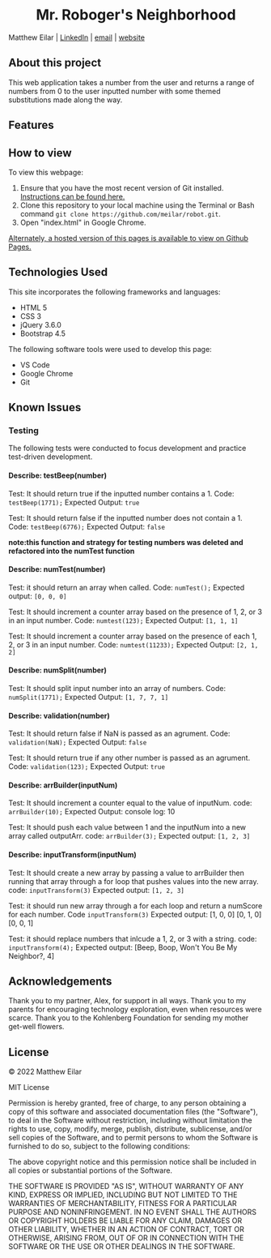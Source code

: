 <h1 align="center">Mr. Roboger's Neighborhood</h1>

Matthew Eilar | [LinkedIn](https://www.linkedin.com/in/eilar-503/) | [email](mailto:<meilar@gmail.com>) | [website](www.mattheweilar.com)

## About this project
 
This web application takes a number from the user and returns a range of numbers from 0 to the user inputted number with some themed substitutions made along the way. 

## Features


## How to view

To view this webpage:

1. Ensure that you have the most recent version of Git installed. [Instructions can be found here.](https://github.com/git-guides/install-git) 
1. Clone this repository to your local machine using the Terminal or Bash command `git clone https://github.com/meilar/robot.git`.
2. Open "index.html" in Google Chrome.

[Alternately, a hosted version of this pages is available to view on Github Pages.](https://meilar.github.io/robot)

## Technologies Used

This site incorporates the following frameworks and languages:

- HTML 5
- CSS 3
- jQuery 3.6.0
- Bootstrap 4.5

The following software tools were used to develop this page:

- VS Code
- Google Chrome
- Git

## Known Issues

### Testing

The following tests were conducted to focus development and practice test-driven development.

#### Describe: testBeep(number)

Test: It should return true if the inputted number contains a 1.
Code: `testBeep(1771);`
Expected Output: `true`

Test: It should return false if the inputted number does not contain a 1.
Code: `testBeep(6776);`
Expected Output: `false`

**note:this function and strategy for testing numbers was deleted and refactored into the numTest function**

#### Describe: numTest(number)

Test: it should return an array when called.
Code: `numTest();`
Expected output: `[0, 0, 0]`

Test: It should increment a counter array based on the presence of 1, 2, or 3 in an input number.
Code: `numtest(123);`
Expected Output: `[1, 1, 1]`

Test: It should increment a counter array based on the presence of each 1, 2, or 3 in an input number.
Code: `numtest(11233);`
Expected Output: `[2, 1, 2]`

#### Describe: numSplit(number)

Test: It should split input number into an array of numbers.
Code: `numSplit(1771);`
Expected Output: `[1, 7, 7, 1]`

#### Describe: validation(number)

Test: It should return false if NaN is passed as an agrument.
Code: `validation(NaN);`
Expected Output: `false`

Test: It should return true if any other number is passed as an agrument.
Code: `validation(123);`
Expected Output: `true`

#### Describe: arrBuilder(inputNum)

Test: It should increment a counter equal to the value of inputNum.
code: `arrBuilder(10);`
Expected Output: console log: 10

Test: It should push each value between 1 and the inputNum into a new array called outputArr.
code: `arrBuilder(3);`
Expected output: `[1, 2, 3]`

#### Describe: inputTransform(inputNum)

Test: It should create a new array by passing a value to arrBuilder then running that array through a for loop that pushes values into the new array.
code: `inputTransform(3)`
Expected output: `[1, 2, 3]`

Test: it should run new array through a for each loop and return a numScore for each number.
Code `inputTransform(3)`
Expected output: [1, 0, 0] [0, 1, 0] [0, 0, 1]

Test: it should replace numbers that inlcude a 1, 2, or 3 with a string.
code: `inputTransform(4);`
Expected output: [Beep, Boop, Won't You Be My Neighbor?, 4]

## Acknowledgements

Thank you to my partner, Alex, for support in all ways. Thank you to my parents for encouraging technology exploration, even when resources were scarce. Thank you to the Kohlenberg Foundation for sending my mother get-well flowers.

## License 

© 2022 Matthew Eilar

MIT License

Permission is hereby granted, free of charge, to any person obtaining a copy
of this software and associated documentation files (the "Software"), to deal
in the Software without restriction, including without limitation the rights
to use, copy, modify, merge, publish, distribute, sublicense, and/or sell
copies of the Software, and to permit persons to whom the Software is
furnished to do so, subject to the following conditions:

The above copyright notice and this permission notice shall be included in all
copies or substantial portions of the Software.

THE SOFTWARE IS PROVIDED "AS IS", WITHOUT WARRANTY OF ANY KIND, EXPRESS OR
IMPLIED, INCLUDING BUT NOT LIMITED TO THE WARRANTIES OF MERCHANTABILITY,
FITNESS FOR A PARTICULAR PURPOSE AND NONINFRINGEMENT. IN NO EVENT SHALL THE
AUTHORS OR COPYRIGHT HOLDERS BE LIABLE FOR ANY CLAIM, DAMAGES OR OTHER
LIABILITY, WHETHER IN AN ACTION OF CONTRACT, TORT OR OTHERWISE, ARISING FROM,
OUT OF OR IN CONNECTION WITH THE SOFTWARE OR THE USE OR OTHER DEALINGS IN THE
SOFTWARE.